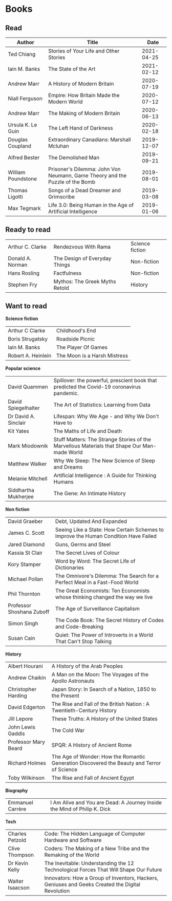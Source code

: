 # Books

## Read

| Author             | Title                                                                        | Date       |
| ------------------ | ---------------------------------------------------------------------------- | ---------- |
| Ted Chiang         | Stories of Your Life and Other Stories                                       | 2021-04-25 |
| Iain M. Banks      | The State of the Art                                                         | 2021-02-12 |
| Andrew Marr        | A History of Modern Britain                                                  | 2020-07-19 |
| Niall Ferguson     | Empire: How Britain Made the Modern World                                    | 2020-07-12 |
| Andrew Marr        | The Making of Modern Britain                                                 | 2020-06-13 |
| Ursula K. Le Guin  | The Left Hand of Darkness                                                    | 2020-02-18 |
| Douglas Coupland   | Extraordinary Canadians: Marshall Mcluhan                                    | 2019-12-07 |
| Alfred Bester      | The Demolished Man                                                           | 2019-09-21 |
| William Poundstone | Prisoner's Dilemma: John Von Neumann, Game Theory and the Puzzle of the Bomb | 2019-08-01 |
| Thomas Ligotti     | Songs of a Dead Dreamer and Grimscribe                                       | 2019-03-08 |
| Max Tegmark        | Life 3.0: Being Human in the Age of Artificial Intelligence                  | 2019-01-06 |

## Ready to read

|                  |                                |                 |
| ---------------- | ------------------------------ | --------------- |
| Arthur C. Clarke | Rendezvous With Rama           | Science fiction |
| Donald A. Norman | The Design of Everyday Things  | Non-fiction     |
| Hans Rosling     | Factfulness                    | Non-fiction     |
| Stephen Fry      | Mythos: The Greek Myths Retold | History         |

## Want to read

**Science fiction**

|                    |                              |
| ------------------ | ---------------------------- |
| Arthur C Clarke    | Childhood's End              |
| Boris Strugatsky   | Roadside Picnic              |
| Iain M. Banks      | The Player Of Games          |
| Robert A. Heinlein | The Moon is a Harsh Mistress |

**Popular science**

|                      |                                                                                              |
| -------------------- | -------------------------------------------------------------------------------------------- |
| David Quammen        | Spillover: the powerful, prescient book that predicted the Covid-19 coronavirus pandemic.    |
| David Spiegelhalter  | The Art of Statistics: Learning from Data                                                    |
| Dr David A. Sinclair | Lifespan: Why We Age - and Why We Don't Have to                                              |
| Kit Yates            | The Maths of Life and Death                                                                  |
| Mark Miodownik       | Stuff Matters: The Strange Stories of the Marvellous Materials that Shape Our Man-made World |
| Matthew Walker       | Why We Sleep: The New Science of Sleep and Dreams                                            |
| Melanie Mitchell     | Artificial Intelligence : A Guide for Thinking Humans                                        |
| Siddhartha Mukherjee | The Gene: An Intimate History                                                                |

**Non fiction**

|                           |                                                                                     |
| ------------------------- | ----------------------------------------------------------------------------------- |
| David Graeber             | Debt, Updated And Expanded                                                          |
| James C. Scott            | Seeing Like a State: How Certain Schemes to Improve the Human Condition Have Failed |
| Jared Diamond             | Guns, Germs and Steel                                                               |
| Kassia St Clair           | The Secret Lives of Colour                                                          |
| Kory Stamper              | Word by Word: The Secret Life of Dictionaries                                       |
| Michael Pollan            | The Omnivore's Dilemma: The Search for a Perfect Meal in a Fast-Food World          |
| Phil Thornton             | The Great Economists: Ten Economists whose thinking changed the way we live         |
| Professor Shoshana Zuboff | The Age of Surveillance Capitalism                                                  |
| Simon Singh               | The Code Book: The Secret History of Codes and Code-Breaking                        |
| Susan Cain                | Quiet: The Power of Introverts in a World That Can't Stop Talking                   |

**History**

|                      |                                                                                            |
| -------------------- | ------------------------------------------------------------------------------------------ |
| Albert Hourani       | A History of the Arab Peoples                                                              |
| Andrew Chaikin       | A Man on the Moon: The Voyages of the Apollo Astronauts                                    |
| Christopher Harding  | Japan Story: In Search of a Nation, 1850 to the Present                                    |
| David Edgerton       | The Rise and Fall of the British Nation : A Twentieth-Century History                      |
| Jill Lepore          | These Truths: A History of the United States                                               |
| John Lewis Gaddis    | The Cold War                                                                               |
| Professor Mary Beard | SPQR: A History of Ancient Rome                                                            |
| Richard Holmes       | The Age of Wonder: How the Romantic Generation Discovered the Beauty and Terror of Science |
| Toby Wilkinson       | The Rise and Fall of Ancient Egypt                                                         |

**Biography**

|                  |                                                                          |
| ---------------- | ------------------------------------------------------------------------ |
| Emmanuel Carrère | I Am Alive and You are Dead: A Journey Inside the Mind of Philip K. Dick |

**Tech**

|                 |                                                                                                  |
| --------------- | ------------------------------------------------------------------------------------------------ |
| Charles Petzold | Code: The Hidden Language of Computer Hardware and Software                                      |
| Clive Thompson  | Coders: The Making of a New Tribe and the Remaking of the World                                  |
| Dr Kevin Kelly  | The Inevitable: Understanding the 12 Technological Forces That Will Shape Our Future             |
| Walter Isaacson | Innovators: How a Group of Inventors, Hackers, Geniuses and Geeks Created the Digital Revolution |
